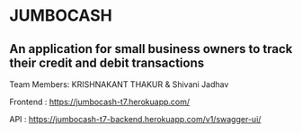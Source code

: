# JUMBOCASH
## An application for small business owners to track their credit and debit transactions

Team Members: KRISHNAKANT THAKUR &amp; Shivani Jadhav

Frontend : https://jumbocash-t7.herokuapp.com/

API : https://jumbocash-t7-backend.herokuapp.com/v1/swagger-ui/

